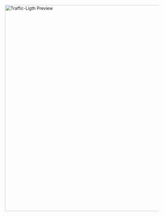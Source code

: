 <img src="https://lucas-viesan.github.io/traffic-ligth/traffic-ligth.png" alt="Traffic-Ligth Preview" height="678" width="1345" >
